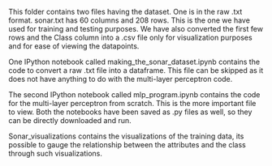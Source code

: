 This folder contains two files having the dataset. One is in the raw .txt format. sonar.txt has 60 columns and 208 rows. This is
the one we have used for training and testing purposes. We have also converted the first few rows and the Class column into 
a .csv file only for visualization purposes and for ease of viewing the datapoints. 

One IPython notebook called making_the_sonar_dataset.ipynb contains the code to convert a raw .txt file into a dataframe. This
file can be skipped as it does not have anything to do with the multi-layer perceptron code. 

The second IPython notebook called mlp_program.ipynb contains the code for the multi-layer perceptron from scratch. This is the 
more important file to view. Both the notebooks have been saved as .py files as well, so they can be directly downloaded and run.

Sonar_visualizations contains the visualizations of the training data, its possible to gauge the relationship between the attributes and the class through such visualizations.
